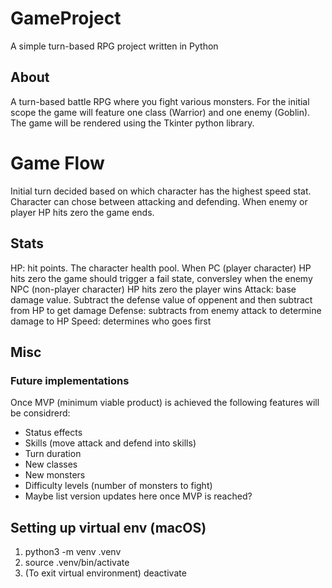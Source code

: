 # GameProject
A simple turn-based RPG project written in Python

## About
A turn-based battle RPG where you fight various monsters.
For the initial scope the game will feature one class (Warrior) and one enemy (Goblin).
The game will be rendered using the Tkinter python library.

# Game Flow
Initial turn decided based on which character has the highest speed stat.
Character can chose between attacking and defending. When enemy or player HP hits zero the game ends.

## Stats
HP: hit points. The character health pool. When PC (player character) HP hits zero the game should trigger a fail state, conversley when the enemy NPC (non-player character) HP hits zero the player wins
Attack: base damage value. Subtract the defense value of oppenent and then subtract from HP to get damage
Defense: subtracts from enemy attack to determine damage to HP
Speed: determines who goes first 

## Misc
### Future implementations
Once MVP (minimum viable product) is achieved the following features will be considrerd:
- Status effects
- Skills (move attack and defend into skills)
- Turn duration
- New classes
- New monsters
- Difficulty levels (number of monsters to fight)
- Maybe list version updates here once MVP is reached?

## Setting up virtual env (macOS)
1) python3 -m venv .venv
2) source .venv/bin/activate
3) (To exit virtual environment) deactivate